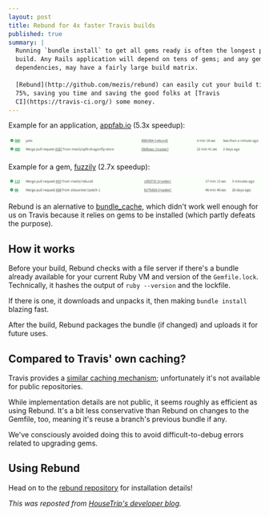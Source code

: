 ```yaml
---
layout: post
title: Rebund for 4x faster Travis builds
published: true
summary: |
  Running `bundle install` to get all gems ready is often the longest part of a
  build. Any Rails application will depend on tens of gems; and any gem, besides
  dependencies, may have a fairly large build matrix.

  [Rebund](http://github.com/mezis/rebund) can easily cut your build times by
  75%, saving you time and saving the good folks at [Travis
  CI](https://travis-ci.org/) some money.
---
```


Example for an application, [appfab.io](http://github.com/mezis/appfab) (5.3x
speedup):

<img alt="Travis screenshot" src="/public/2014-01-rebund/rebund-appfab.png" width="680"/>

Example for a gem, [fuzzily](http://github.com/mezis/fuzzily) (2.7x speedup):

<img alt="Travis screenshot" src="/public/2014-01-rebund/rebund-fuzzily.png" width="680"/>

Rebund is an alernative to
[bundle_cache](https://github.com/data-axle/bundle_cache), which didn't work
well enough for us on Travis because it relies on gems to be installed (which
partly defeats the purpose).


## How it works

Before your build, Rebund checks with a file server if there's a bundle already
available for your current Ruby VM and version of the `Gemfile.lock`.
Technically, it hashes the output of `ruby --version` and the lockfile.

If there is one, it downloads and unpacks it, then making `bundle install`
blazing fast.

After the build, Rebund packages the bundle (if changed) and uploads it for
future uses.


## Compared to Travis' own caching?

Travis provides a [similar caching
mechanism](http://about.travis-ci.org/docs/user/caching/); unfortunately it's
not available for public repositories.

While implementation details are not public, it seems roughly as efficient as
using Rebund. It's a bit less conservative than Rebund on changes to the
Gemfile, too, meaning it's reuse a branch's previous bundle if any.

We've consciously avoided doing this to avoid difficult-to-debug errors related
to upgrading gems.


## Using Rebund

Head on to the [rebund
repository](https://github.com/mezis/rebund#prerequisites) for installation
details!



*This was reposted from [HouseTrip's developer blog](http://dev.housetrip.com).*

